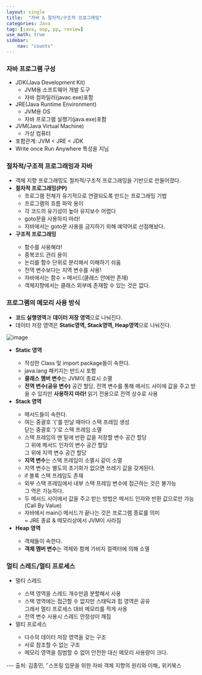 ```yaml
---
layout: single
title:  "자바 & 절차적/구조적 프로그래밍"
categories: Java
tag: [java, oop, pp, review]
use_math: true
sidebar:
    nav: "counts"
---
```

### 자바 프로그램 구성
<ul>
    <li>JDK(Java Development Kit)
        <ul>
            <li>JVM용 소프트웨어 개발 도구</li>
            <li>자바 컴파일러(javac.exe)포함</li>
        </ul>
    </li>
    <li>JRE(Java Runtime Environment)
        <ul>
            <li>JVM용 OS</li>
            <li>자바 프로그램 실행기(java.exe)포함</li>
        </ul>
    </li>
    <li>JVM(Java Virtual Machine)
        <ul>
            <li>가상 컴퓨터</li>
        </ul>
    </li>
    <li>포함관계: JVM &lt; JRE &lt; JDK</li>
    <li>Write once Run Anywhere 특성을 지님</li>
</ul>

### 절차적/구조적 프로그래밍과 자바
<ul>
    <li>객체 지향 프로그래밍도 절차적/구조적 프로그래밍을 기반으로 만들어졌다.</li>
    <li><strong>절차적 프로그래밍(PP)</strong>
        <ul>
        <li>프로그램 전체가 유기적으로 연결되도록 만드는 프로그래밍 기법</li>
        <li>프로그램의 흐름 파악 용이</li>
        <li>각 코드의 유기성이 높아 유지보수 어렵다</li>
        <li>goto문을 사용하지 마라!</li>
        <li>자바에서는 goto문 사용을 금지하기 위해 예약어로 선점해놨다.</li>
        </ul>
    </li>
    <li><strong>구조적 프로그래밍</strong></li>
        <ul>
            <li>함수를 사용해라!</li>
            <li>중복코드 관리 용이</li>
            <li>논리를 함수 단위로 분리해서 이해하기 쉬움</li>
            <li>전역 변수보다는 지역 변수를 사용!</li>
            <li>자바에서는 함수 = 메서드(클래스 안에만 존재)</li>
            <li>객체지향에서는 클래스 외부에 존재할 수 있는 것은 없다.</li>
        </ul>
</ul>

### 프로그램의 메모리 사용 방식
<ul>
    <li><strong>코드 실행영역</strong>과 <strong>데이터 저장 영역</strong>으로 나눠진다.</li>
    <li>데이터 저장 영역은 <strong>Static영역, Stack영역, Heap영역</strong>으로 나눠진다.</li>
</ul>

![image](https://github.com/heebum99/heebum99.github.io/assets/108645814/d5e94684-353a-40d0-974c-67e1e9aa3a27)

<ul>
    <li><strong>Static 영역</strong></li>
        <ul>
            <li>작성한 Class 및 import package들이 속한다.</li>
            <li>java.lang 패키지는 반드시 포함</li>
            <li><strong>클래스 멤버 변수</strong>는 JVM이 종료시 소멸</li>
            <li><strong>전역 변수(공유 변수)</strong> 공간 할당, 전역 변수를 통해 메서드 사이에 값을 주고 받을 수 있지만 <strong>사용하지 마라! </strong>
            읽기 전용으로 전역 상수로 사용</li>
        </ul>
    <li><strong>Stack 영역</strong></li>
        <ul>
            <li>메서드들이 속한다.</li>
            <li>여는 중괄호 '{'를 만날 때마다 스택 프레임 생성<br> 닫는 중괄호 '}'로 스택 프레임 소멸</li>
            <li>스택 프레임의 맨 밑에 반환 값을 저장할 변수 공간 할당<br> 그 위에 메서드 인자의 변수 공간 할당<br> 그 위에 지역 변수 공간 할당</li>
            <li><strong>지역 변수</strong>는 스택 프레임이 소멸시 같이 소멸</li>
            <li>지역 변수는 별도의 초기화가 없으면 쓰레기 값을 갖게된다.</li>
            <li>if 블록 스택 프레임도 존재</li>
            <li>외부 스택 프레임에서 내부 스택 프레임 변수에 접근하는 것은 불가능<br> 그 역은 가능하다.</li>
            <li>두 메서드 사이에서 값을 주고 받는 방법은 메서드 인자와 반환 값으로만 가능(Call By Value)</li>
            <li>자바에서 main() 메서드가 끝나는 것은 프로그램 종료를 의미<br> = JRE 종료 & 메모리상에서 JVM이 사라짐</li>
        </ul>
    <li><strong>Heap 영역</strong></li>
        <ul>
            <li>객체들이 속한다.</li>
            <li><strong>객체 멤버 변수</strong>는 객체와 함께 가비지 컬렉터에 의해 소멸</li>
        </ul>
</ul>

### 멀티 스레드/멀티 프로세스
<ul>
    <li>멀티 스레드</li>
        <ul>
            <li>스택 영역을 스레드 개수만큼 분할해서 사용</li>
            <li>스택 영역에는 접근할 수 없지만 스태틱과 힙 영역은 공유 <br>그래서 멀티 프로세스 대비 메모리를 적게 사용</li>
            <li>전역 변수 사용시 스레드 안정성이 깨짐</li>
        </ul>
    <li>멀티 프로세스</li>
        <ul>
            <li>다수의 데이터 저장 영역을 갖는 구조</li>
            <li>서로 참조할 수 없는 구조</li>
            <li>메모리 영역을 침범할 수 없어 안전한 대신 메모리 사용량이 크다.</li>
        </ul>
</ul>
---
출처: 김종민, ⌜스프링 입문을 위한 자바 객체 지향의 원리와 이해⌟ 위키북스